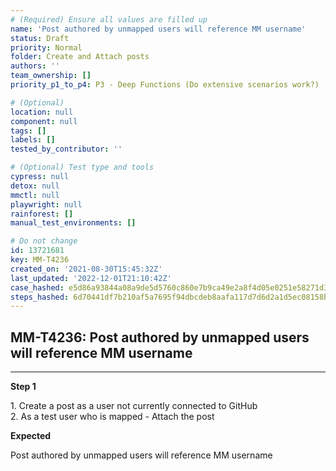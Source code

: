 ```yaml
---
# (Required) Ensure all values are filled up
name: 'Post authored by unmapped users will reference MM username'
status: Draft
priority: Normal
folder: Create and Attach posts
authors: ''
team_ownership: []
priority_p1_to_p4: P3 - Deep Functions (Do extensive scenarios work?)

# (Optional)
location: null
component: null
tags: []
labels: []
tested_by_contributor: ''

# (Optional) Test type and tools
cypress: null
detox: null
mmctl: null
playwright: null
rainforest: []
manual_test_environments: []

# Do not change
id: 13721681
key: MM-T4236
created_on: '2021-08-30T15:45:32Z'
last_updated: '2022-12-01T21:10:42Z'
case_hashed: e5d86a93844a08a9de5d5760c860e7b9ca49e2a8f4d05e0251e58271d30c6c838c8a519db44a2e6f592b8b36886fc3c2
steps_hashed: 6d70441df7b210af5a7695f94dbcdeb8aafa117d7d6d2a1d5ec08158b47c9bea0f081220d0daf6816c2222fdb062cd54
---
```


<!-- (Auto-generated) Based on frontmatter's "key" and "name" -->

## MM-T4236: Post authored by unmapped users will reference MM username

---

**Step 1**

1\. Create a post as a user not currently connected to GitHub\
2\. As a test user who is mapped - Attach the post

**Expected**

Post authored by unmapped users will reference MM username
